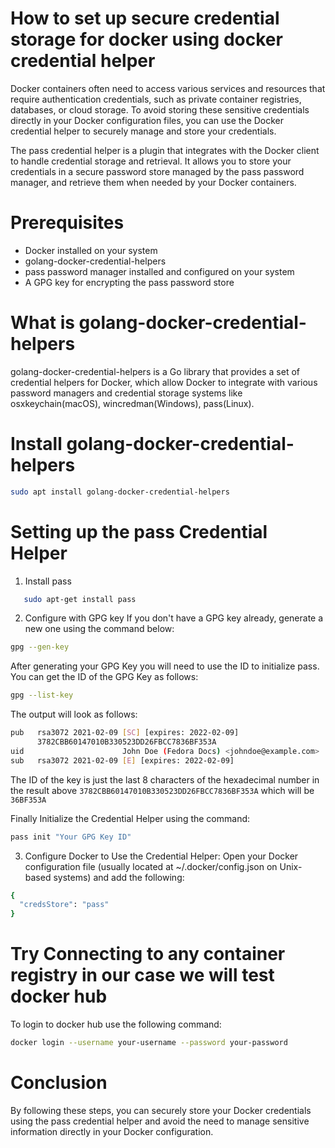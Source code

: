 # How to set up secure credential storage for docker using docker credential helper

Docker containers often need to access various services and resources that require authentication credentials, such as private container registries, databases, or cloud storage. To avoid storing these sensitive credentials directly in your Docker configuration files, you can use the Docker credential helper to securely manage and store your credentials.

The pass credential helper is a plugin that integrates with the Docker client to handle credential storage and retrieval. It allows you to store your credentials in a secure password store managed by the pass password manager, and retrieve them when needed by your Docker containers.

# Prerequisites

- Docker installed on your system
- golang-docker-credential-helpers
- pass password manager installed and configured on your system
- A GPG key for encrypting the pass password store

# What is golang-docker-credential-helpers

golang-docker-credential-helpers is a Go library that provides a set of credential helpers for Docker, which allow Docker to integrate with various password managers and credential storage systems like osxkeychain(macOS), wincredman(Windows), pass(Linux).

# Install golang-docker-credential-helpers

```bash
sudo apt install golang-docker-credential-helpers
```

# Setting up the pass Credential Helper

1. Install pass
```bash
   sudo apt-get install pass
```

2. Configure with GPG key
If you don't have a GPG key already, generate a new one using the command below:
```bash
gpg --gen-key
```

After generating your GPG Key you will need to use the ID to initialize pass. You can get the ID of the GPG Key as follows:

```bash 
gpg --list-key
```

The output will look as follows:
```bash
pub   rsa3072 2021-02-09 [SC] [expires: 2022-02-09]
      3782CBB60147010B330523DD26FBCC7836BF353A
uid                      John Doe (Fedora Docs) <johndoe@example.com>
sub   rsa3072 2021-02-09 [E] [expires: 2022-02-09]
```

The ID of the key is just the last 8 characters of the hexadecimal number in the result above ```3782CBB60147010B330523DD26FBCC7836BF353A``` which will be ```36BF353A```

Finally Initialize the Credential Helper using the command:
```bash
pass init "Your GPG Key ID"
```

3. Configure Docker to Use the Credential Helper:
Open your Docker configuration file (usually located at ~/.docker/config.json on Unix-based systems) and add the following:
```bash
{
  "credsStore": "pass"
}
```

# Try Connecting to any container registry in our case we will test docker hub

To login to docker hub use the following command:
```bash
docker login --username your-username --password your-password
```

# Conclusion

By following these steps, you can securely store your Docker credentials using the pass credential helper and avoid the need to manage sensitive information directly in your Docker configuration.